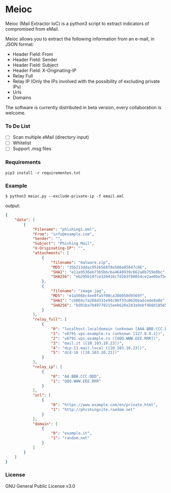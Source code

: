 # Meioc

Meioc (Mail Extractor IoC) is a python3 script to extract indicators of compromised from eMail.

Meioc allows you to extract the following information from an e-mail, in JSON format:

* Header Field: From
* Header Field: Sender
* Header Field: Subject
* Header Field: X-Originating-IP
* Relay Full
* Relay IP (Only the IPs involved with the possibility of excluding private IPs)
* Urls
* Domains

The software is currently distributed in beta version, every collaboration is welcome.

### To Do List

- [ ] Scan multiple eMail (directory input)
- [ ] Whitelist
- [ ] Support .msg files

### Requirements
```
pip3 install -r requirementes.txt
```

### Example
```
$ python3 meioc.py --exclude-private-ip -f email.eml 
```
output:
```json
{
    "data": [
        {
            "Filename": "phishing1.eml",
            "From": "info@example.com",
            "Sender": "",
            "Subject": "Phishing Mail",
            "X-Originating-IP": "",
            "attachments": [
                {
                    "filename": "malware.zip",
                    "MD5": "35b213ddac9526568f8e586e85047c86",
                    "SHA1": "e11a9536eb73b5bbcba4648939c662a8b759e0bc",
                    "SHA256": "eb295b107ce320416c7d263f00854ce2ae0bef5e06c18e1bbeb27ec69feb265e"
                },
                {
                    "filename": "image.jpg",
                    "MD5": "e1a566bc4ee0fa5f00ca386050d9569f",
                    "SHA1": "c6864c7a208d331e94c90f33c0626badce4e9a8e",
                    "SHA256": "bd91ba7049770215ee6628e283a9ebf4b8d185652ab3cdf3d56beab619b1abc4"
                }
            ],
            "relay_full": [
                {
                    "0": "localhost.localdomain (unknown [AAA.BBB.CCC.DDD])",
                    "1": "v6791.vps.example.ru (unknown [127.0.0.1])",
                    "2": "v6791.vps.example.ru ([QQQ.WWW.EEE.RRR])",
                    "3": "mail.it ([10.103.10.23])",
                    "4": "dcp-11.mail.local ([10.103.10.23])",
                    "5": "dcd-16 ([10.103.10.23])"
                }
            ],
            "relay_ip": [
                {
                    "0": "AA.BBB.CCC.DDD",
                    "1": "QQQ.WWW.EEE.RRR"
                }
            ],
            "url": [
                {
                    "0": "https://www.example.com/en/private.html",
                    "1": "http://phishingsite.random.net"
                }
            ],
            "domain": [
                {
                    "0": "example.it",
                    "1": "random.net"
                }
            ]
        }
    ]
}
```

### License

GNU General Public License v3.0

